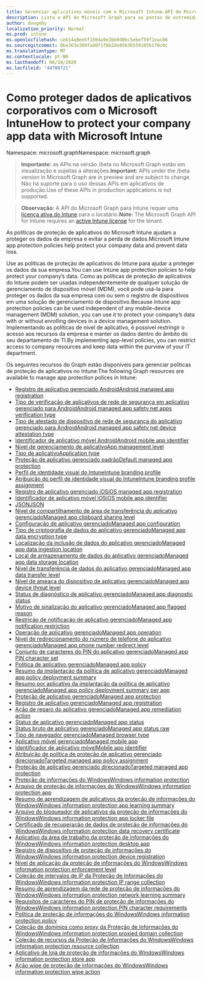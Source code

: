 ```yaml
---
title: Gerenciar aplicativos móveis com o Microsoft Intune-API do Microsoft Graph
description: Lista a API do Microsoft Graph para os pontos de extremidade do Intune (REST) relacionadas ao gerenciamento de aplicativo móvel (MAM) para uma organização de locatário.
author: dougeby
localization_priority: Normal
ms.prod: intune
ms.openlocfilehash: ceb14a8ee5f1504a9e3bb0d0bc5ebef59f1eac06
ms.sourcegitcommit: 0be363e309fa40f1fbb2de85b3b559105b178c0c
ms.translationtype: MT
ms.contentlocale: pt-BR
ms.lasthandoff: 06/18/2020
ms.locfileid: "44788721"
---
```

# <a name="how-to-protect-your-company-app-data-with-microsoft-intune"></a><span data-ttu-id="41a0a-103">Como proteger dados de aplicativos corporativos com o Microsoft Intune</span><span class="sxs-lookup"><span data-stu-id="41a0a-103">How to protect your company app data with Microsoft Intune</span></span>

<span data-ttu-id="41a0a-104">Namespace: microsoft.graph</span><span class="sxs-lookup"><span data-stu-id="41a0a-104">Namespace: microsoft.graph</span></span>

> <span data-ttu-id="41a0a-105">**Importante:** as APIs na versão /beta no Microsoft Graph estão em visualização e sujeitas a alterações.</span><span class="sxs-lookup"><span data-stu-id="41a0a-105">**Important:** APIs under the /beta version in Microsoft Graph are in preview and are subject to change.</span></span> <span data-ttu-id="41a0a-106">Não há suporte para o uso dessas APIs em aplicativos de produção.</span><span class="sxs-lookup"><span data-stu-id="41a0a-106">Use of these APIs in production applications is not supported.</span></span>

> <span data-ttu-id="41a0a-107">**Observação:** A API do Microsoft Graph para Intune requer uma [licença ativa do Intune](https://go.microsoft.com/fwlink/?linkid=839381) para o locatário.</span><span class="sxs-lookup"><span data-stu-id="41a0a-107">**Note:** The Microsoft Graph API for Intune requires an [active Intune license](https://go.microsoft.com/fwlink/?linkid=839381) for the tenant.</span></span>

<span data-ttu-id="41a0a-108">As políticas de proteção de aplicativos do Microsoft Intune ajudam a proteger os dados da empresa e evitar a perda de dados.</span><span class="sxs-lookup"><span data-stu-id="41a0a-108">Microsoft Intune app protection policies help protect your company data and prevent data loss.</span></span>

<span data-ttu-id="41a0a-109">Use as políticas de proteção de aplicativos do Intune para ajudar a proteger os dados da sua empresa.</span><span class="sxs-lookup"><span data-stu-id="41a0a-109">You can use Intune app protection policies to help protect your company’s data.</span></span> <span data-ttu-id="41a0a-110">Como as políticas de proteção de aplicativos do Intune podem ser usadas independentemente de qualquer solução de gerenciamento de dispositivo móvel (MDM), você pode usá-la para proteger os dados da sua empresa com ou sem o registro de dispositivos em uma solução de gerenciamento de dispositivo.</span><span class="sxs-lookup"><span data-stu-id="41a0a-110">Because Intune app protection policies can be used independent of any mobile-device management (MDM) solution, you can use it to protect your company’s data with or without enrolling devices in a device management solution.</span></span> <span data-ttu-id="41a0a-111">Implementando as políticas de nível de aplicativo, é possível restringir o acesso aos recursos da empresa e manter os dados dentro do âmbito do seu departamento de TI.</span><span class="sxs-lookup"><span data-stu-id="41a0a-111">By implementing app-level policies, you can restrict access to company resources and keep data within the purview of your IT department.</span></span>

<span data-ttu-id="41a0a-112">Os seguintes recursos do Graph estão disponíveis para gerenciar políticas de proteção de aplicativos no Intune:</span><span class="sxs-lookup"><span data-stu-id="41a0a-112">The following Graph resources are available to manage app protection polices in Intune:</span></span>

- [<span data-ttu-id="41a0a-113">Registro de aplicativo gerenciado Android</span><span class="sxs-lookup"><span data-stu-id="41a0a-113">Android managed app registration</span></span>](intune-mam-androidmanagedappregistration.md)
- [<span data-ttu-id="41a0a-114">Tipo de verificação de aplicativos de rede de segurança em aplicativo gerenciado para Android</span><span class="sxs-lookup"><span data-stu-id="41a0a-114">Android managed app safety net apps verification type</span></span>](intune-mam-androidmanagedappsafetynetappsverificationtype.md)
- [<span data-ttu-id="41a0a-115">Tipo de atestado de dispositivo de rede de segurança do aplicativo gerenciado para Android</span><span class="sxs-lookup"><span data-stu-id="41a0a-115">Android managed app safety net device attestation type</span></span>](intune-mam-androidmanagedappsafetynetdeviceattestationtype.md)
- [<span data-ttu-id="41a0a-116">Identificador de aplicativo móvel Android</span><span class="sxs-lookup"><span data-stu-id="41a0a-116">Android mobile app identifier</span></span>](intune-mam-androidmobileappidentifier.md)
- [<span data-ttu-id="41a0a-117">Nível de gerenciamento de aplicativo</span><span class="sxs-lookup"><span data-stu-id="41a0a-117">App management level</span></span>](intune-mam-appmanagementlevel.md)
- [<span data-ttu-id="41a0a-118">Tipo de aplicativo</span><span class="sxs-lookup"><span data-stu-id="41a0a-118">Application type</span></span>](intune-wip-applicationtype.md)
- [<span data-ttu-id="41a0a-119">Proteção de aplicativo gerenciado padrão</span><span class="sxs-lookup"><span data-stu-id="41a0a-119">Default managed app protection</span></span>](intune-mam-defaultmanagedappprotection.md)
- [<span data-ttu-id="41a0a-120">Perfil de identidade visual do Intune</span><span class="sxs-lookup"><span data-stu-id="41a0a-120">Intune branding profile</span></span>](intune-wip-intunebrandingprofile.md)
- [<span data-ttu-id="41a0a-121">Atribuição do perfil de identidade visual do Intune</span><span class="sxs-lookup"><span data-stu-id="41a0a-121">Intune branding profile assignment</span></span>](intune-wip-intunebrandingprofileassignment.md)
- [<span data-ttu-id="41a0a-122">Registro de aplicativo gerenciado iOS</span><span class="sxs-lookup"><span data-stu-id="41a0a-122">iOS managed app registration</span></span>](intune-mam-iosmanagedappregistration.md)
- [<span data-ttu-id="41a0a-123">Identificador de aplicativo móvel iOS</span><span class="sxs-lookup"><span data-stu-id="41a0a-123">iOS mobile app identifier</span></span>](intune-mam-iosmobileappidentifier.md)
- [<span data-ttu-id="41a0a-124">JSON</span><span class="sxs-lookup"><span data-stu-id="41a0a-124">JSON</span></span>](intune-mam-json.md)
- [<span data-ttu-id="41a0a-125">Nível de compartilhamento de área de transferência do aplicativo gerenciado</span><span class="sxs-lookup"><span data-stu-id="41a0a-125">Managed app clipboard sharing level</span></span>](intune-mam-managedappclipboardsharinglevel.md)
- [<span data-ttu-id="41a0a-126">Configuração de aplicativo gerenciado</span><span class="sxs-lookup"><span data-stu-id="41a0a-126">Managed app configuration</span></span>](intune-mam-managedappconfiguration.md)
- [<span data-ttu-id="41a0a-127">Tipo de criptografia de dados do aplicativo gerenciado</span><span class="sxs-lookup"><span data-stu-id="41a0a-127">Managed app data encryption type</span></span>](intune-mam-managedappdataencryptiontype.md)
- [<span data-ttu-id="41a0a-128">Localização da inclusão de dados do aplicativo gerenciado</span><span class="sxs-lookup"><span data-stu-id="41a0a-128">Managed app data ingestion location</span></span>](intune-mam-managedappdataingestionlocation.md)
- [<span data-ttu-id="41a0a-129">Local de armazenamento de dados do aplicativo gerenciado</span><span class="sxs-lookup"><span data-stu-id="41a0a-129">Managed app data storage location</span></span>](intune-mam-managedappdatastoragelocation.md)
- [<span data-ttu-id="41a0a-130">Nível de transferência de dados do aplicativo gerenciado</span><span class="sxs-lookup"><span data-stu-id="41a0a-130">Managed app data transfer level</span></span>](intune-mam-managedappdatatransferlevel.md)
- [<span data-ttu-id="41a0a-131">Nível de ameaça do dispositivo de aplicativo gerenciado</span><span class="sxs-lookup"><span data-stu-id="41a0a-131">Managed app device threat level</span></span>](intune-mam-managedappdevicethreatlevel.md)
- [<span data-ttu-id="41a0a-132">Status de diagnóstico de aplicativo gerenciado</span><span class="sxs-lookup"><span data-stu-id="41a0a-132">Managed app diagnostic status</span></span>](intune-mam-managedappdiagnosticstatus.md)
- [<span data-ttu-id="41a0a-133">Motivo de sinalização do aplicativo gerenciado</span><span class="sxs-lookup"><span data-stu-id="41a0a-133">Managed app flagged reason</span></span>](intune-mam-managedappflaggedreason.md)
- [<span data-ttu-id="41a0a-134">Restrição de notificação de aplicativo gerenciado</span><span class="sxs-lookup"><span data-stu-id="41a0a-134">Managed app notification restriction</span></span>](intune-mam-managedappnotificationrestriction.md)
- [<span data-ttu-id="41a0a-135">Operação de aplicativo gerenciado</span><span class="sxs-lookup"><span data-stu-id="41a0a-135">Managed app operation</span></span>](intune-mam-managedappoperation.md)
- [<span data-ttu-id="41a0a-136">Nível de redirecionamento do número de telefone do aplicativo gerenciado</span><span class="sxs-lookup"><span data-stu-id="41a0a-136">Managed app phone number redirect level</span></span>](intune-mam-managedappphonenumberredirectlevel.md)
- [<span data-ttu-id="41a0a-137">Conjunto de caracteres do PIN do aplicativo gerenciado</span><span class="sxs-lookup"><span data-stu-id="41a0a-137">Managed app PIN character set</span></span>](intune-mam-managedapppincharacterset.md)
- [<span data-ttu-id="41a0a-138">Política de aplicativo gerenciado</span><span class="sxs-lookup"><span data-stu-id="41a0a-138">Managed app policy</span></span>](intune-mam-managedapppolicy.md)
- [<span data-ttu-id="41a0a-139">Resumo da implantação da política de aplicativo gerenciado</span><span class="sxs-lookup"><span data-stu-id="41a0a-139">Managed app policy deployment summary</span></span>](intune-mam-managedapppolicydeploymentsummary.md)
- [<span data-ttu-id="41a0a-140">Resumo por aplicativo da implantação da política de aplicativo gerenciado</span><span class="sxs-lookup"><span data-stu-id="41a0a-140">Managed app policy deployment summary per app</span></span>](intune-mam-managedapppolicydeploymentsummaryperapp.md)
- [<span data-ttu-id="41a0a-141">Proteção de aplicativo gerenciado</span><span class="sxs-lookup"><span data-stu-id="41a0a-141">Managed app protection</span></span>](intune-mam-managedappprotection.md)
- [<span data-ttu-id="41a0a-142">Registro de aplicativo gerenciado</span><span class="sxs-lookup"><span data-stu-id="41a0a-142">Managed app registration</span></span>](intune-mam-managedappregistration.md)
- [<span data-ttu-id="41a0a-143">Ação de reparo do aplicativo gerenciado</span><span class="sxs-lookup"><span data-stu-id="41a0a-143">Managed app remediation action</span></span>](intune-mam-managedappremediationaction.md)
- [<span data-ttu-id="41a0a-144">Status de aplicativo gerenciado</span><span class="sxs-lookup"><span data-stu-id="41a0a-144">Managed app status</span></span>](intune-mam-managedappstatus.md)
- [<span data-ttu-id="41a0a-145">Status bruto de aplicativo gerenciado</span><span class="sxs-lookup"><span data-stu-id="41a0a-145">Managed app status raw</span></span>](intune-mam-managedappstatusraw.md)
- [<span data-ttu-id="41a0a-146">Tipo de navegador gerenciado</span><span class="sxs-lookup"><span data-stu-id="41a0a-146">Managed browser type</span></span>](intune-mam-managedbrowsertype.md)
- [<span data-ttu-id="41a0a-147">Aplicativo móvel gerenciado</span><span class="sxs-lookup"><span data-stu-id="41a0a-147">Managed mobile app</span></span>](intune-mam-managedmobileapp.md)
- [<span data-ttu-id="41a0a-148">Identificador de aplicativo móvel</span><span class="sxs-lookup"><span data-stu-id="41a0a-148">Mobile app identifier</span></span>](intune-mam-mobileappidentifier.md)
- [<span data-ttu-id="41a0a-149">Atribuição de política de proteção de aplicativo gerenciado direcionado</span><span class="sxs-lookup"><span data-stu-id="41a0a-149">Targeted managed app policy assignment</span></span>](intune-mam-targetedmanagedapppolicyassignment.md)
- [<span data-ttu-id="41a0a-150">Proteção de aplicativo gerenciado direcionado</span><span class="sxs-lookup"><span data-stu-id="41a0a-150">Targeted managed app protection</span></span>](intune-mam-targetedmanagedappprotection.md)
- [<span data-ttu-id="41a0a-151">Proteção de informações do Windows</span><span class="sxs-lookup"><span data-stu-id="41a0a-151">Windows information protection</span></span>](intune-mam-windowsinformationprotection.md)
- [<span data-ttu-id="41a0a-152">Arquivo de proteção de informações do Windows</span><span class="sxs-lookup"><span data-stu-id="41a0a-152">Windows information protection app</span></span>](intune-mam-windowsinformationprotectionapp.md)
- [<span data-ttu-id="41a0a-153">Resumo de aprendizagem de aplicativos da proteção de informações do Windows</span><span class="sxs-lookup"><span data-stu-id="41a0a-153">Windows information protection app learning summary</span></span>](intune-wip-windowsinformationprotectionapplearningsummary.md)
- [<span data-ttu-id="41a0a-154">Arquivo do bloqueador de aplicativos da proteção de informações do Windows</span><span class="sxs-lookup"><span data-stu-id="41a0a-154">Windows information protection app locker file</span></span>](intune-mam-windowsinformationprotectionapplockerfile.md)
- [<span data-ttu-id="41a0a-155">Certificado de recuperação de dados de proteção de informações do Windows</span><span class="sxs-lookup"><span data-stu-id="41a0a-155">Windows information protection data recovery certificate</span></span>](intune-mam-windowsinformationprotectiondatarecoverycertificate.md)
- [<span data-ttu-id="41a0a-156">Aplicativo da área de trabalho da proteção de informações do Windows</span><span class="sxs-lookup"><span data-stu-id="41a0a-156">Windows information protection desktop app</span></span>](intune-mam-windowsinformationprotectiondesktopapp.md)
- [<span data-ttu-id="41a0a-157">Registro de dispositivo de proteção de informações do Windows</span><span class="sxs-lookup"><span data-stu-id="41a0a-157">Windows information protection device registration</span></span>](intune-mam-windowsinformationprotectiondeviceregistration.md)
- [<span data-ttu-id="41a0a-158">Nível de aplicação da proteção de informações do Windows</span><span class="sxs-lookup"><span data-stu-id="41a0a-158">Windows information protection enforcement level</span></span>](intune-mam-windowsinformationprotectionenforcementlevel.md)
- [<span data-ttu-id="41a0a-159">Coleção de intervalos de IP da Proteção de Informações do Windows</span><span class="sxs-lookup"><span data-stu-id="41a0a-159">Windows information protection IP range collection</span></span>](intune-mam-windowsinformationprotectioniprangecollection.md)
- [<span data-ttu-id="41a0a-160">Resumo de aprendizagem da rede de proteção de informações do Windows</span><span class="sxs-lookup"><span data-stu-id="41a0a-160">Windows information protection network learning summary</span></span>](intune-wip-windowsinformationprotectionnetworklearningsummary.md)
- [<span data-ttu-id="41a0a-161">Requisitos de caracteres do PIN de proteção de informações do Windows</span><span class="sxs-lookup"><span data-stu-id="41a0a-161">Windows information protection PIN character requirements</span></span>](intune-mam-windowsinformationprotectionpincharacterrequirements.md)
- [<span data-ttu-id="41a0a-162">Política de proteção de informações do Windows</span><span class="sxs-lookup"><span data-stu-id="41a0a-162">Windows information protection policy</span></span>](intune-mam-windowsinformationprotectionpolicy.md)
- [<span data-ttu-id="41a0a-163">Coleção de domínios como proxy da Proteção de Informações do Windows</span><span class="sxs-lookup"><span data-stu-id="41a0a-163">Windows information protection proxied domain collection</span></span>](intune-mam-windowsinformationprotectionproxieddomaincollection.md)
- [<span data-ttu-id="41a0a-164">Coleção de recursos da Proteção de Informações do Windows</span><span class="sxs-lookup"><span data-stu-id="41a0a-164">Windows information protection resource collection</span></span>](intune-mam-windowsinformationprotectionresourcecollection.md)
- [<span data-ttu-id="41a0a-165">Aplicativo de loja de proteção de informações do Windows</span><span class="sxs-lookup"><span data-stu-id="41a0a-165">Windows information protection store app</span></span>](intune-mam-windowsinformationprotectionstoreapp.md)
- [<span data-ttu-id="41a0a-166">Ação wipe de proteção de informações do Windows</span><span class="sxs-lookup"><span data-stu-id="41a0a-166">Windows information protection wipe action</span></span>](intune-mam-windowsinformationprotectionwipeaction.md)